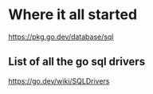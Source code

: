 # Where it all started

https://pkg.go.dev/database/sql

## List of all the go sql drivers

https://go.dev/wiki/SQLDrivers
